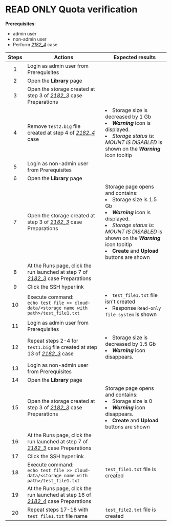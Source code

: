 # READ ONLY Quota verification

**Prerequisites**:

- admin user
- non-admin user
- Perform [_2182\_4_](2182_4.md) case

| Steps | Actions | Expected results |
| :---: | --- | --- |
| 1 | Login as admin user from Prerequisites | |
| 2 | Open the **Library** page | |
| 3 | Open the storage created at step 3 of [_2182\_3_](2182_3.md) case  Preparations | |
| 4 | Remove `test2.big` file created at step 4 of [_2182\_4_](2182_4.md) case | <li> Storage size is decreased by 1 Gb <li> ***Warning*** icon is displayed. <li> *Storage status is: MOUNT IS DISABLED* is shown on the ***Warning*** icon tooltip |
| 5 | Login as non-admin user from Prerequisites | |
| 6 | Open the **Library** page | |
| 7 | Open the storage created at step 3 of [_2182\_3_](2182_3.md) case  Preparations | Storage page opens and contains: <li> Storage size is 1.5 Gb <li> ***Warning*** icon is displayed. <li> *Storage status is: MOUNT IS DISABLED* is shown on the ***Warning*** icon tooltip <li> **Create** and **Upload** buttons are shown |
| 8 | At the Runs page, click the run launched at step 7 of [_2182\_3_](2182_3.md) case Preparations | |
| 9 | Click the SSH hyperlink | |
| 10 | Execute command: <br> `echo test file >> cloud-data/<storage name with path>/test_file1.txt` | <li>`test_file1.txt` file isn't created <li> Response `Read-only file system` is shown |
| 11 | Login as admin user from Prerequisites | |
| 12 | Repeat steps 2-4 for `test1.big` file created at step 13 of [_2182\_3_](2182_3.md) case | <li> Storage size is decreased by 1.5 Gb <li> ***Warning*** icon disappears. |
| 13 | Login as non-admin user from Prerequisites | |
| 14 | Open the **Library** page | |
| 15 | Open the storage created at step 3 of [_2182\_3_](2182_3.md) case  Preparations | Storage page opens and contains: <li> Storage size is 0 <li> ***Warning*** icon disappears. <li> **Create** and **Upload** buttons are shown |
| 16 | At the Runs page, click the run launched at step 7 of [_2182\_3_](2182_3.md) case Preparations | |
| 17 | Click the SSH hyperlink | |
| 18 | Execute command: <br> `echo test file >> cloud-data/<storage name with path>/test_file1.txt` | `test_file1.txt` file is created |
| 19 | At the Runs page, click the run launched at step 16 of [_2182\_4_](2182_4.md) case Preparations | |
| 20 | Repeat steps 17-18 with `test_file1.txt` file name | `test_file2.txt` file is created |